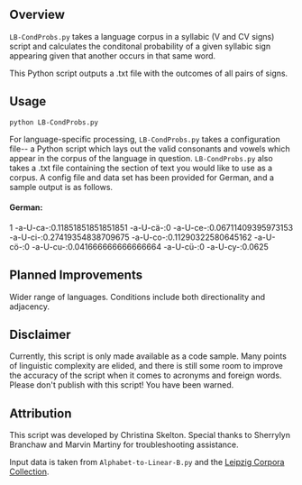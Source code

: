 ## Overview

```LB-CondProbs.py``` takes a language corpus in a syllabic (V and CV signs) script and calculates the conditonal probability of a given syllabic sign appearing given that another occurs in that same word.  

This Python script outputs a .txt file with the outcomes of all pairs of signs.  

## Usage

```python LB-CondProbs.py```

For language-specific processing, ```LB-CondProbs.py``` takes a configuration file-- a Python script which lays out the valid consonants and vowels which appear in the corpus of the language in question.  ```LB-CondProbs.py``` also takes a .txt file containing the section of text you would like to use as a corpus.  A config file and data set has been provided for German, and a sample output is as follows.

#### German:

1	-a-U-ca-:0.11851851851851851
	-a-U-cä-:0
	-a-U-ce-:0.06711409395973153
	-a-U-ci-:0.27419354838709675
	-a-U-co-:0.11290322580645162
	-a-U-cö-:0
	-a-U-cu-:0.041666666666666664
	-a-U-cü-:0
	-a-U-cy-:0.0625

## Planned Improvements

Wider range of languages.  Conditions include both directionality and adjacency.

## Disclaimer

Currently, this script is only made available as a code sample.  Many points of linguistic complexity are elided, and there is still some room to improve the accuracy of the script when it comes to acronyms and foreign words.  Please don't publish with this script!  You have been warned.

## Attribution

This script was developed by Christina Skelton.  Special thanks to Sherrylyn Branchaw and Marvin Martiny for troubleshooting assistance.  

Input data is taken from ```Alphabet-to-Linear-B.py``` and the [Leipzig Corpora Collection](https://corpora.uni-leipzig.de/).
